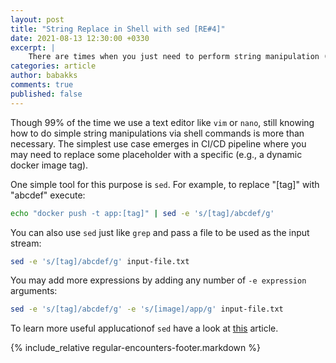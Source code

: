 ```yaml
---
layout: post
title: "String Replace in Shell with sed [RE#4]"
date: 2021-08-13 12:30:00 +0330
excerpt: |
    There are times when you just need to perform string manipulation (e.g., string replace) via the shell, and it's not that uncommon, if you think that way.
categories: article
author: babakks
comments: true
published: false
---
```


Though 99% of the time we use a text editor like `vim` or `nano`, still knowing how to do simple string manipulations via shell commands is more than necessary. The simplest use case emerges in CI/CD pipeline where you may need to replace some placeholder with a specific (e.g., a dynamic docker image tag).

One simple tool for this purpose is `sed`. For example, to replace "[tag]" with "abcdef" execute:

```sh
echo "docker push -t app:[tag]" | sed -e 's/[tag]/abcdef/g'
```

You can also use `sed` just like `grep` and pass a file to be used as the input stream:

```sh
sed -e 's/[tag]/abcdef/g' input-file.txt
```

You may add more expressions by adding any number of `-e expression` arguments:

```sh
sed -e 's/[tag]/abcdef/g' -e 's/[image]/app/g' input-file.txt
```

To learn more useful applucationof `sed` have a look at [this][more] article.

[more]: https://www.geeksforgeeks.org/sed-command-in-linux-unix-with-examples/amp/

{% include_relative regular-encounters-footer.markdown %}
